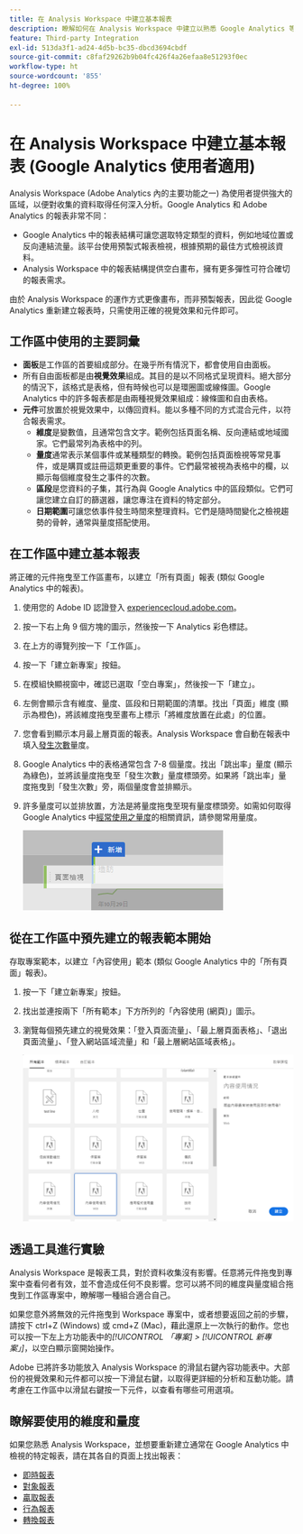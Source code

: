 ```yaml
---
title: 在 Analysis Workspace 中建立基本報表
description: 瞭解如何在 Analysis Workspace 中建立以熟悉 Google Analytics 等協力廠商工具的使用者為對象之格式的基本報表。
feature: Third-party Integration
exl-id: 513da3f1-ad24-4d5b-bc35-dbcd3694cbdf
source-git-commit: c8faf29262b9b04fc426f4a26efaa8e51293f0ec
workflow-type: ht
source-wordcount: '855'
ht-degree: 100%

---
```


# 在 Analysis Workspace 中建立基本報表 (Google Analytics 使用者適用)

Analysis Workspace (Adobe Analytics 內的主要功能之一) 為使用者提供強大的區域，以便對收集的資料取得任何深入分析。Google Analytics 和 Adobe Analytics 的報表非常不同：

* Google Analytics 中的報表結構可讓您選取特定類型的資料，例如地域位置或反向連結流量。該平台使用預製式報表檢視，根據預期的最佳方式檢視該資料。
* Analysis Workspace 中的報表結構提供空白畫布，擁有更多彈性可符合確切的報表需求。

由於 Analysis Workspace 的運作方式更像畫布，而非預製報表，因此從 Google Analytics 重新建立報表時，只需使用正確的視覺效果和元件即可。

## 工作區中使用的主要詞彙

* **面板**&#x200B;是工作區的首要組成部分。在幾乎所有情況下，都會使用自由面板。
* 所有自由面板都是由&#x200B;**視覺效果**&#x200B;組成。其目的是以不同格式呈現資料。絕大部分的情況下，該格式是表格，但有時候也可以是環圈圖或線條圖。Google Analytics 中的許多報表都是由兩種視覺效果組成：線條圖和自由表格。
* **元件**&#x200B;可放置於視覺效果中，以傳回資料。能以多種不同的方式混合元件，以符合報表需求。
   * **維度**&#x200B;是變數值，且通常包含文字。範例包括頁面名稱、反向連結或地域國家。它們最常列為表格中的列。
   * **量度**&#x200B;通常表示某個事件或某種類型的轉換。範例包括頁面檢視等常見事件，或是購買或註冊這類更重要的事件。它們最常被視為表格中的欄，以顯示每個維度發生之事件的次數。
   * **區段**&#x200B;是您資料的子集，其行為與 Google Analytics 中的區段類似。它們可讓您建立自訂的篩選器，讓您專注在資料的特定部分。
   * **日期範圍**&#x200B;可讓您依事件發生時間來整理資料。它們是隨時間變化之檢視趨勢的骨幹，通常與量度搭配使用。

## 在工作區中建立基本報表

將正確的元件拖曳至工作區畫布，以建立「所有頁面」報表 (類似 Google Analytics 中的報表)。

1. 使用您的 Adobe ID 認證登入 [experiencecloud.adobe.com](https://experiencecloud.adobe.com)。
1. 按一下右上角 9 個方塊的圖示，然後按一下 Analytics 彩色標誌。
1. 在上方的導覽列按一下「工作區」。
1. 按一下「建立新專案」按鈕。
1. 在模組快顯視窗中，確認已選取「空白專案」，然後按一下「建立」。
1. 左側會顯示含有維度、量度、區段和日期範圍的清單。找出「頁面」維度 (顯示為橙色)，將該維度拖曳至畫布上標示「將維度放置在此處」的位置。
1. 您會看到顯示本月最上層頁面的報表。Analysis Workspace 會自動在報表中填入[發生次數](/help/components/metrics/occurrences.md)量度。
1. Google Analytics 中的表格通常包含 7-8 個量度。找出「跳出率」量度 (顯示為綠色)，並將該量度拖曳至「發生次數」量度標頭旁。如果將「跳出率」量度拖曳到「發生次數」旁，兩個量度會並排顯示。
1. 許多量度可以並排放置，方法是將量度拖曳至現有量度標頭旁。如需如何取得 Google Analytics 中[經常使用之量度](common-metrics.md)的相關資訊，請參閱常用量度。

   ![新增量度](/help/technotes/ga-to-aa/assets/new_metric.png)

## 從在工作區中預先建立的報表範本開始

存取專案範本，以建立「內容使用」範本 (類似 Google Analytics 中的「所有頁面」報表)。

1. 按一下「建立新專案」按鈕。
1. 找出並連按兩下「所有範本」下方所列的「內容使用 (網頁)」圖示。
1. 瀏覽每個預先建立的視覺效果：「登入頁面流量」、「最上層頁面表格」、「退出頁面流量」、「登入網站區域流量」和「最上層網站區域表格」。

   ![範本選取](/help/technotes/ga-to-aa/assets/content_consumption_template.png)

## 透過工具進行實驗

Analysis Workspace 是報表工具，對於資料收集沒有影響。任意將元件拖曳到專案中查看何者有效，並不會造成任何不良影響。您可以將不同的維度與量度組合拖曳到工作區專案中，瞭解哪一種組合適合自己。

如果您意外將無效的元件拖曳到 Workspace 專案中，或者想要返回之前的步驟，請按下 ctrl+Z (Windows) 或 cmd+Z (Mac)，藉此還原上一次執行的動作。您也可以按一下左上方功能表中的&#x200B;*[!UICONTROL 「專案] > [!UICONTROL 新專案」]*，以空白顯示窗開始操作。

Adobe 已將許多功能放入 Analysis Workspace 的滑鼠右鍵內容功能表中。大部份的視覺效果和元件都可以按一下滑鼠右鍵，以取得更詳細的分析和互動功能。請考慮在工作區中以滑鼠右鍵按一下元件，以查看有哪些可用選項。

## 瞭解要使用的維度和量度

如果您熟悉 Analysis Workspace，並想要重新建立通常在 Google Analytics 中檢視的特定報表，請在其各自的頁面上找出報表：

* [即時報表](realtime-reports.md)
* [對象報表](audience-reports.md)
* [贏取報表](acquisition-reports.md)
* [行為報表](behavior-reports.md)
* [轉換報表](conversions-reports.md)
